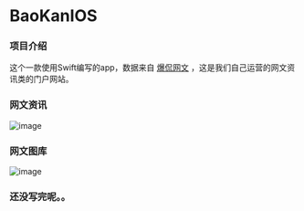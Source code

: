 # BaoKanIOS

### 项目介绍

这个一款使用Swift编写的app，数据来自 [爆侃网文](http://www.baokan.name) ，这是我们自己运营的网文资讯类的门户网站。

### 网文资讯

![image](https://github.com/6ag/BaoKanIOS/blob/master/1.gif)

### 网文图库

![image](https://github.com/6ag/BaoKanIOS/blob/master/2.gif)

### 还没写完呢。。


